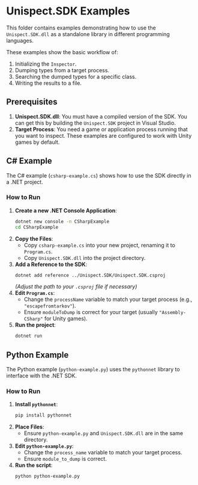 # Unispect.SDK Examples

This folder contains examples demonstrating how to use the `Unispect.SDK.dll` as a standalone library in different programming languages.

These examples show the basic workflow of:
1. Initializing the `Inspector`.
2. Dumping types from a target process.
3. Searching the dumped types for a specific class.
4. Writing the results to a file.

## Prerequisites

1.  **Unispect.SDK.dll**: You must have a compiled version of the SDK. You can get this by building the `Unispect.SDK` project in Visual Studio.
2.  **Target Process**: You need a game or application process running that you want to inspect. These examples are configured to work with Unity games by default.

## C# Example

The C# example (`csharp-example.cs`) shows how to use the SDK directly in a .NET project.

### How to Run

1.  **Create a new .NET Console Application**:
    ```sh
    dotnet new console -n CSharpExample
    cd CSharpExample
    ```
2.  **Copy the Files**:
    *   Copy `csharp-example.cs` into your new project, renaming it to `Program.cs`.
    *   Copy `Unispect.SDK.dll` into the project directory.
3.  **Add a Reference to the SDK**:
    ```sh
    dotnet add reference ../Unispect.SDK/Unispect.SDK.csproj 
    ```
    *(Adjust the path to your `.csproj` file if necessary)*
4.  **Edit `Program.cs`**:
    *   Change the `processName` variable to match your target process (e.g., `"escapefromtarkov"`).
    *   Ensure `moduleToDump` is correct for your target (usually `"Assembly-CSharp"` for Unity games).
5.  **Run the project**:
    ```sh
    dotnet run
    ```

## Python Example

The Python example (`python-example.py`) uses the `pythonnet` library to interface with the .NET SDK.

### How to Run

1.  **Install `pythonnet`**:
    ```sh
    pip install pythonnet
    ```
2.  **Place Files**:
    *   Ensure `python-example.py` and `Unispect.SDK.dll` are in the same directory.
3.  **Edit `python-example.py`**:
    *   Change the `process_name` variable to match your target process.
    *   Ensure `module_to_dump` is correct.
4.  **Run the script**:
    ```sh
    python python-example.py
    ``` 